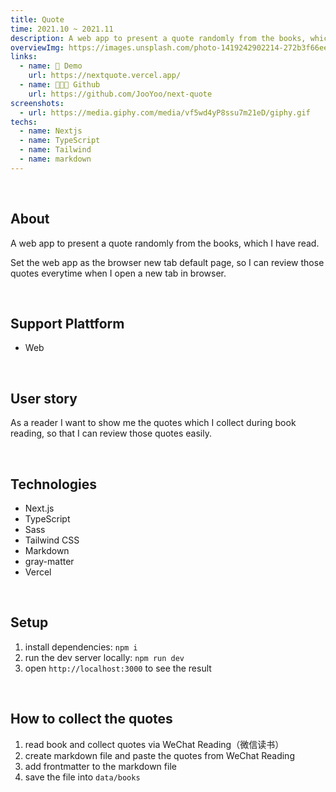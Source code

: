 ```yaml
---
title: Quote
time: 2021.10 ~ 2021.11
description: A web app to present a quote randomly from the books, which I have read.
overviewImg: https://images.unsplash.com/photo-1419242902214-272b3f66ee7a?ixid=MnwxMjA3fDB8MHxwaG90by1wYWdlfHx8fGVufDB8fHx8&ixlib=rb-1.2.1&auto=format&fit=crop&w=1213&q=80
links:
  - name: 🚀 Demo
    url: https://nextquote.vercel.app/
  - name: 👨🏻‍💻 Github
    url: https://github.com/JooYoo/next-quote
screenshots:
  - url: https://media.giphy.com/media/vf5wd4yP8ssu7m21eD/giphy.gif
techs:
  - name: Nextjs
  - name: TypeScript
  - name: Tailwind
  - name: markdown
---
```


<WidgetsMdHeader :title="title" :time="time" :links="links"></WidgetsMdHeader>

<v-container>

<WidgetsMdScreenshot :screenshots="screenshots"></WidgetsMdScreenshot>

<br/>

## About

A web app to present a quote randomly from the books, which I have read.

Set the web app as the browser new tab default page, so I can review those quotes everytime when I open a new tab in browser.

<br/>

## Support Plattform

- Web

<br/>

## User story

As a reader I want to show me the quotes which I collect during book reading, so that I can review those quotes easily.

<br/>

## Technologies

- Next.js
- TypeScript
- Sass
- Tailwind CSS
- Markdown
- gray-matter
- Vercel

<br/>

## Setup

1. install dependencies: `npm i`
2. run the dev server locally: `npm run dev`
3. open `http://localhost:3000` to see the result

<br/>

## How to collect the quotes

1. read book and collect quotes via WeChat Reading（微信读书）
2. create markdown file and paste the quotes from WeChat Reading
3. add frontmatter to the markdown file
4. save the file into `data/books`

<br/>

</v-container>
